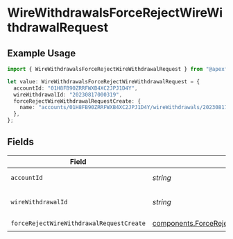 # WireWithdrawalsForceRejectWireWithdrawalRequest

## Example Usage

```typescript
import { WireWithdrawalsForceRejectWireWithdrawalRequest } from "@apexfintechsolutions/ascend-sdk/models/operations";

let value: WireWithdrawalsForceRejectWireWithdrawalRequest = {
  accountId: "01H8FB90ZRRFWXB4XC2JPJ1D4Y",
  wireWithdrawalId: "20230817000319",
  forceRejectWireWithdrawalRequestCreate: {
    name: "accounts/01H8FB90ZRRFWXB4XC2JPJ1D4Y/wireWithdrawals/20230817000319",
  },
};
```

## Fields

| Field                                                                                                                  | Type                                                                                                                   | Required                                                                                                               | Description                                                                                                            | Example                                                                                                                |
| ---------------------------------------------------------------------------------------------------------------------- | ---------------------------------------------------------------------------------------------------------------------- | ---------------------------------------------------------------------------------------------------------------------- | ---------------------------------------------------------------------------------------------------------------------- | ---------------------------------------------------------------------------------------------------------------------- |
| `accountId`                                                                                                            | *string*                                                                                                               | :heavy_check_mark:                                                                                                     | The account id.                                                                                                        | 01H8FB90ZRRFWXB4XC2JPJ1D4Y                                                                                             |
| `wireWithdrawalId`                                                                                                     | *string*                                                                                                               | :heavy_check_mark:                                                                                                     | The wireWithdrawal id.                                                                                                 | 20230817000319                                                                                                         |
| `forceRejectWireWithdrawalRequestCreate`                                                                               | [components.ForceRejectWireWithdrawalRequestCreate](../../models/components/forcerejectwirewithdrawalrequestcreate.md) | :heavy_check_mark:                                                                                                     | N/A                                                                                                                    |                                                                                                                        |